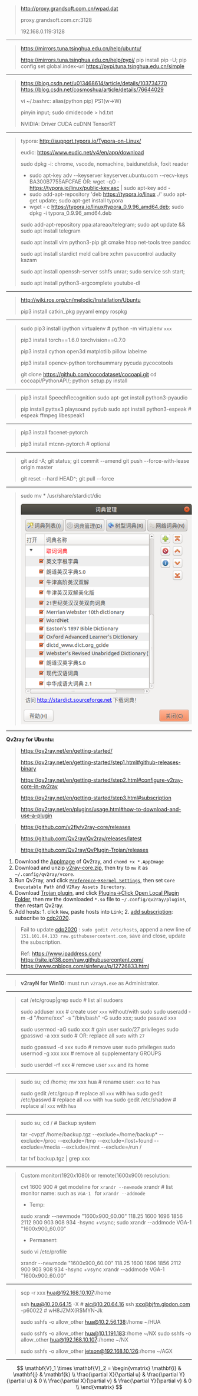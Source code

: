 >  http://proxy.grandsoft.com.cn/wpad.dat
>
>  proxy.grandsoft.com.cn:3128
>
>  192.168.0.119:3128

---

>  https://mirrors.tuna.tsinghua.edu.cn/help/ubuntu/
>
>  https://mirrors.tuna.tsinghua.edu.cn/help/pypi/
>pip install pip -U; 
>  pip config set global.index-url https://pypi.tuna.tsinghua.edu.cn/simple

---

>https://blog.csdn.net/u013468614/article/details/103734770
>https://blog.csdn.net/cosmoshua/article/details/76644029
>
>vi ~/.bashrc: alias(python pip) PS1(w->W)
>
>pinyin input; sudo dmidecode > hd.txt
>
>NVIDIA: Driver CUDA cuDNN TensorRT

---


> typora: http://support.typora.io/Typora-on-Linux/
>
> eudic: https://www.eudic.net/v4/en/app/download
>
> sudo dpkg -i: chrome, vscode, nomachine, baidunetdisk, foxit reader
>
> - sudo apt-key adv --keyserver keyserver.ubuntu.com --recv-keys BA300B7755AFCFAE
>   OR: wget -qO - https://typora.io/linux/public-key.asc | sudo apt-key add -
> - sudo add-apt-repository 'deb https://typora.io/linux ./'
>   sudo apt-get update; sudo apt-get install typora
> - wget - c https://typora.io/linux/typora_0.9.96_amd64.deb; 
>   sudo dpkg -i typora_0.9.96_amd64.deb
>
> sudo add-apt-repository ppa:atareao/telegram; 
> sudo apt update && sudo apt install telegram
>
> sudo apt install vim python3-pip git cmake htop net-tools tree pandoc
>
> sudo apt install stardict meld calibre xchm pavucontrol audacity kazam
>
> sudo apt install openssh-server sshfs unrar; sudo service ssh start;
>
> sudo apt install python3-argcomplete youtube-dl

---

> http://wiki.ros.org/cn/melodic/Installation/Ubuntu
>
> pip3 install catkin_pkg pyyaml empy rospkg

---


> sudo pip3 install ipython virtualenv # python -m virtualenv `xxx`
>
> pip3 install torch==1.6.0 torchvision==0.7.0
>
> pip3 install cython open3d matplotlib pillow labelme
>
> pip3 install opencv-python torchsummary pycuda pycocotools
>
> git clone https://github.com/cocodataset/cocoapi.git
> cd cocoapi/PythonAPI/; python setup.py install

---

> pip3 install SpeechRecognition
> sudo apt-get install python3-pyaudio
>
> pip install pyttsx3 playsound pydub
> sudo apt install python3-espeak # espeak ffmpeg libespeak1

---

> pip3 install facenet-pytorch
>
> pip3 install mtcnn-pytorch # optional

---

> git add -A; git status; git commit --amend
> git push --force-with-lease origin master
>
> git reset --hard HEAD^; git pull --force

---

> sudo mv * /usr/share/stardict/dic
>
> ![stardict](./stardict.png)

---

**Qv2ray for Ubuntu:**

> https://qv2ray.net/en/getting-started/
>
> https://qv2ray.net/en/getting-started/step1.html#github-releases-binary
>
> https://qv2ray.net/en/getting-started/step2.html#configure-v2ray-core-in-qv2ray
>
> https://qv2ray.net/en/getting-started/step3.html#subscription
>
> https://qv2ray.net/en/plugins/usage.html#how-to-download-and-use-a-plugin

> https://github.com/v2fly/v2ray-core/releases
>
> https://github.com/Qv2ray/Qv2ray/releases/latest
>
> https://github.com/Qv2ray/QvPlugin-Trojan/releases

1. Download the [AppImage](https://github.com/Qv2ray/Qv2ray/releases/download/v2.6.3/Qv2ray.v2.6.3.linux-x64.AppImage) of Qv2ray, and `chomd +x *.AppImage`
2. Download and unzip [v2ray-core.zip](https://github.com/v2fly/v2ray-core/releases/download/v4.33.0/v2ray-linux-64.zip), then try to `mv` it as `~/.config/qv2ray/vcore`.
3. Run Qv2ray, and click [`Preference`->`Kernel Settings`](https://qv2ray.net/en/getting-started/step2.html#configure-v2ray-core-in-qv2ray), then set `Core Executable Path` and `V2Ray Assets Directory`.
4. Download [Trojan plugin](https://github.com/Qv2ray/QvPlugin-Trojan/releases/download/v2.0.0/QvTrojanPlugin.v2.0.0.linux-x64.so), and click [Plugins->Click Open Local Plugin Folder](https://qv2ray.net/en/plugins/usage.html#how-to-download-and-use-a-plugin), then mv the downloaded `*.so` file to `~/.config/qv2ray/plugins`, then restart Qv2ray.
5. Add hosts: 1. click `New`, paste hosts into `Link`; 2. [add subscription](https://qv2ray.net/en/getting-started/step3.html#subscription): subscribe to [cdp2020](https://raw.githubusercontent.com/cdp2020/v2ray/master/README.md). 

> Fail to update [cdp2020](https://raw.githubusercontent.com/cdp2020/v2ray/master/README.md) : `sudo gedit /etc/hosts`, append a new line of `151.101.84.133 raw.githubusercontent.com`, save and close, update the subscription.
>
> Ref: https://www.ipaddress.com/ https://site.ip138.com/raw.githubusercontent.com/ https://www.cnblogs.com/sinferwu/p/12726833.html

---

> **v2rayN for Win10:** must run `v2rayN.exe` as Administrator.

---

> cat /etc/group|grep sudo # list all sudoers
>
> sudo adduser xxx # create user `xxx` without/with sudo
> sudo useradd -m -d "/home/xxx" -s "/bin/bash" -G sudo xxx; sudo passwd xxx
>
> sudo usermod -aG sudo xxx # gain user sudo/27 privileges
> sudo gpasswd -a xxx sudo # OR: replace all `sudo` with `27`
>
> sudo gpasswd -d xxx sudo # remove user sudo privileges
> sudo usermod -g xxx xxx # remove all supplementary GROUPS
>
> sudo userdel -rf xxx # remove user `xxx` and its home

---

> sudo su; cd /home; mv xxx hua # rename user: `xxx` to `hua`
>
> sudo gedit /etc/group # replace all `xxx` with `hua`
> sudo gedit /etc/passwd # replace all `xxx` with `hua`
> sudo gedit /etc/shadow # replace all `xxx` with `hua`

---

> sudo su; cd / # Backup system
>
> tar -cvpzf /home/backup.tgz --exclude=/home/backup* --exclude=/proc --exclude=/tmp --exclude=/lost+found --exclude=/media --exclude=/mnt --exclude=/run /
>
> tar tvf backup.tgz | grep xxx

---

> Custom monitor(1920x1080) or remote(1600x900) resolution:
>
> cvt 1600 900 # get modeline for `xrandr --newmode`
> xrandr  # list monitor name: such as `VGA-1 ` for `xrandr --addmode`
>
> - Temp: 
>
> sudo xrandr --newmode "1600x900_60.00"  118.25  1600 1696 1856 2112  900 903 908 934 -hsync +vsync; sudo xrandr --addmode VGA-1 "1600x900_60.00"
>
> - Permanent:
>
> sudo vi /etc/profile
>
> xrandr --newmode "1600x900_60.00"  118.25  1600 1696 1856 2112  900 903 908 934 -hsync +vsync
> xrandr --addmode VGA-1 "1600x900_60.00"

---

> scp -r xxx hua@192.168.10.107:/home
>
> ssh hua@10.20.64.15 -X # aic@10.20.64.16
>ssh xxx@bjfm.glodon.com -p60022 # wH8JZMX(R$MYN-Jk
> 
>sudo sshfs -o allow_other hua@10.2.56.138:/home ~/HUA
> 
>sudo sshfs -o allow_other hua@10.1.191.183:/home ~/NX
> sudo sshfs -o allow_other hua@192.168.10.107:/home ~/NX
>
> sudo sshfs -o allow_other jetson@192.168.10.126:/home ~/AGX

---


$$
\mathbf{V}_1 \times \mathbf{V}_2 =  \begin{vmatrix} 
\mathbf{i} & \mathbf{j} & \mathbf{k} \\
\frac{\partial X}{\partial u} &  \frac{\partial Y}{\partial u} & 0 \\
\frac{\partial X}{\partial v} &  \frac{\partial Y}{\partial v} & 0 \\
\end{vmatrix}
$$

